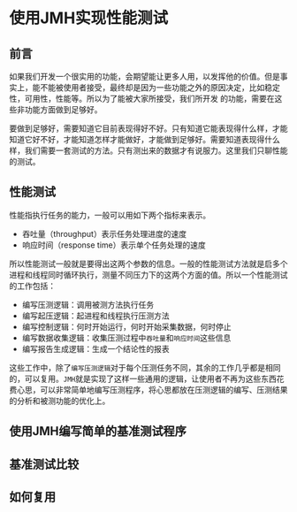 # 使用JMH实现性能测试

## 前言

如果我们开发一个很实用的功能，会期望能让更多人用，以发挥他的价值。但是事实上，能不能被使用者接受，最终却是因为一些功能之外的原因决定，比如稳定性，可用性，性能等。所以为了能被大家所接受，我们所开发 的功能，需要在这些非功能方面做到足够好。

要做到足够好，需要知道它目前表现得好不好。只有知道它能表现得什么样，才能知道它好不好，才能知道怎样才能做好，才能做到足够好。需要知道表现得什么样，我们需要一套测试的方法。只有测出来的数据才有说服力。这里我们只聊性能的测试。

## 性能测试

性能指执行任务的能力，一般可以用如下两个指标来表示。

* 吞吐量（throughput）表示任务处理进度的速度
* 响应时间（response time）表示单个任务处理的速度

所以性能测试一般就是要得出这两个参数的信息。一般的性能测试方法就是启多个进程和线程同时循环执行，测量不同压力下的这两个方面的值。所以一个性能测试的工作包括：

* 编写压测逻辑：调用被测方法执行任务
* 编写起压逻辑：起进程和线程执行压测方法
* 编写控制逻辑：何时开始运行，何时开始采集数据，何时停止
* 编写数据收集逻辑：收集压测过程中`吞吐量`和`响应时间`这些信息
* 编写报告生成逻辑：生成一个结论性的报表

这些工作中，除了`编写压测逻辑`对于每个压测任务不同，其余的工作几乎都是相同的，可以复用。`JMH`就是实现了这样一些通用的逻辑，让使用者不再为这些东西花费心思，可以非常简单地编写压测程序，将心思都放在压测逻辑的编写、压测结果的分析和被测功能的优化上。

## 使用JMH编写简单的基准测试程序



## 基准测试比较
## 如何复用

